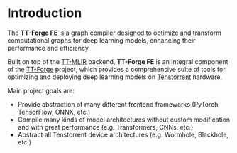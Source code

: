 # Introduction

The **TT-Forge FE** is a graph compiler designed to optimize and transform computational graphs for deep learning models, enhancing their performance and efficiency. 

Built on top of the [TT-MLIR](https://docs.tenstorrent.com/tt-mlir/) backend, **TT-Forge FE** is an integral component of the [TT-Forge]() project, which provides a comprehensive suite of tools for optimizing and deploying deep learning models on [Tenstorrent](https://tenstorrent.com/) hardware.

Main project goals are:
- Provide abstraction of many different frontend frameworks (PyTorch, TensorFlow, ONNX, etc.)
- Compile many kinds of model architectures without custom modification and with great performance (e.g. Transformers, CNNs, etc.)
- Abstract all Tenstorrent device architectures (e.g. Wormhole, Blackhole, etc.)
